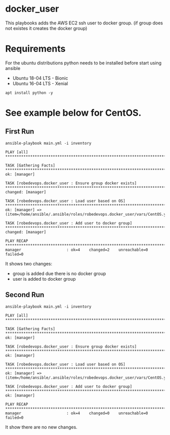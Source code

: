 # docker_user

This playbooks adds the AWS EC2 ssh user to docker group. (if group does not existes it creates the docker group)


Requirements
===============
For the ubuntu distributions python needs to be installed before start using ansible
* Ubuntu 18-04 LTS - Bionic 
* Ubuntu 16-04 LTS - Xenial

```
apt install python -y
```

See example below for CentOS.
==========

First Run
------------------------
```
ansible-playbook main.yml -i inventory

PLAY [all] *****************************************************************************************************************************************************************

TASK [Gathering Facts] *****************************************************************************************************************************************************
ok: [manager]

TASK [robedevops.docker_user : Ensure group docker exists] *****************************************************************************************************************
changed: [manager]

TASK [robedevops.docker_user : Load user based on OS] **********************************************************************************************************************
ok: [manager] => (item=/home/ansible/.ansible/roles/robedevops.docker_user/vars/CentOS.yml)

TASK [robedevops.docker_user : Add user to docker group] *******************************************************************************************************************
changed: [manager]

PLAY RECAP *****************************************************************************************************************************************************************
manager                    : ok=4    changed=2    unreachable=0    failed=0
```

It shows two changes:
* group is added due there is no docker group
* user is added to docker group


Second Run
--------------------------------
```
ansible-playbook main.yml -i inventory

PLAY [all] *****************************************************************************************************************************************************************

TASK [Gathering Facts] *****************************************************************************************************************************************************
ok: [manager]

TASK [robedevops.docker_user : Ensure group docker exists] *****************************************************************************************************************
ok: [manager]

TASK [robedevops.docker_user : Load user based on OS] **********************************************************************************************************************
ok: [manager] => (item=/home/ansible/.ansible/roles/robedevops.docker_user/vars/CentOS.yml)

TASK [robedevops.docker_user : Add user to docker group] *******************************************************************************************************************
ok: [manager]

PLAY RECAP *****************************************************************************************************************************************************************
manager                    : ok=4    changed=0    unreachable=0    failed=0
```

It show there are no new changes.